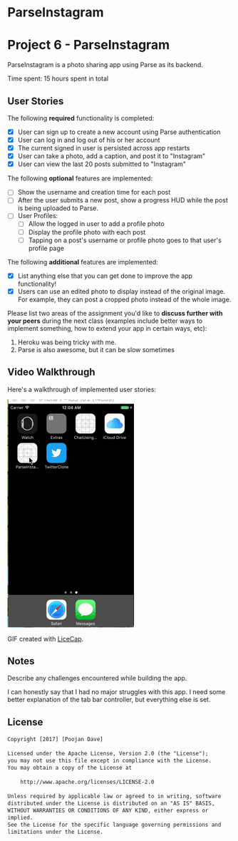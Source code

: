 # ParseInstagram

# Project 6 - ParseInstagram

ParseInstagram is a photo sharing app using Parse as its backend.

Time spent: 15 hours spent in total

## User Stories

The following **required** functionality is completed:

- [X] User can sign up to create a new account using Parse authentication
- [X] User can log in and log out of his or her account
- [X] The current signed in user is persisted across app restarts
- [X] User can take a photo, add a caption, and post it to "Instagram"
- [X] User can view the last 20 posts submitted to "Instagram"

The following **optional** features are implemented:

- [ ] Show the username and creation time for each post
- [ ] After the user submits a new post, show a progress HUD while the post is being uploaded to Parse.
- [ ] User Profiles:
   - [ ] Allow the logged in user to add a profile photo
   - [ ] Display the profile photo with each post
   - [ ] Tapping on a post's username or profile photo goes to that user's profile page

The following **additional** features are implemented:

- [X] List anything else that you can get done to improve the app functionality!
- [X] Users can use an edited photo to display instead of the original image. For example, they can post a cropped photo instead of the whole image.

Please list two areas of the assignment you'd like to **discuss further with your peers** during the next class (examples include better ways to implement something, how to extend your app in certain ways, etc):

1. Heroku was being tricky with me.
2. Parse is also awesome, but it can be slow sometimes

## Video Walkthrough 

Here's a walkthrough of implemented user stories:

![animatedGIF](InstagramGIF.gif)

GIF created with [LiceCap](http://www.cockos.com/licecap/).

## Notes

Describe any challenges encountered while building the app.

I can honestly say that I had no major struggles with this app. I need some better explanation of the tab bar controller, but everything else is set.

## License

    Copyright [2017] [Poojan Dave]

    Licensed under the Apache License, Version 2.0 (the "License");
    you may not use this file except in compliance with the License.
    You may obtain a copy of the License at

        http://www.apache.org/licenses/LICENSE-2.0

    Unless required by applicable law or agreed to in writing, software
    distributed under the License is distributed on an "AS IS" BASIS,
    WITHOUT WARRANTIES OR CONDITIONS OF ANY KIND, either express or implied.
    See the License for the specific language governing permissions and
    limitations under the License.
